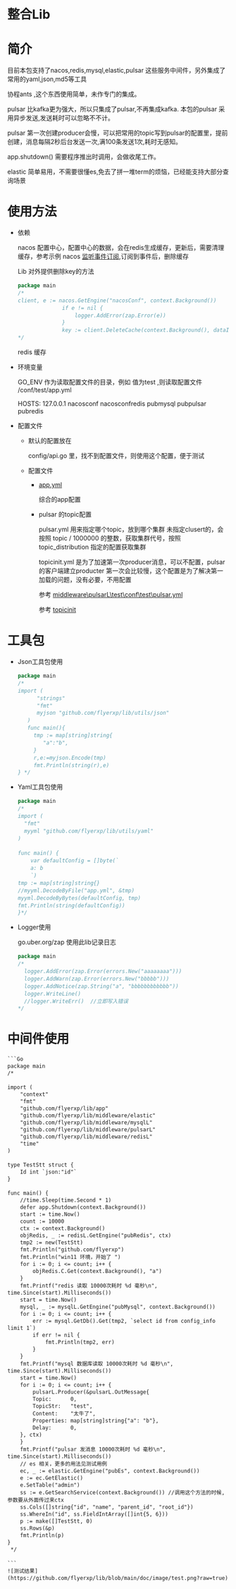 # 整合Lib

简介
===
目前本包支持了nacos,redis,mysql,elastic,pulsar 这些服务中间件，另外集成了常用的yaml,json,md5等工具

协程ants ,这个东西使用简单，未作专门的集成。

pulsar 比kafka更为强大，所以只集成了pulsar,不再集成kafka. 本包的pulsar 采用异步发送,发送耗时可以忽略不不计。

pulsar 第一次创建producer会慢，可以把常用的topic写到pulsar的配置里，提前创建，消息每隔2秒后台发送一次,满100条发送1次,耗时无感知。

app.shutdown() 需要程序推出时调用，会做收尾工作。

elastic 简单易用，不需要很懂es,免去了拼一堆term的烦恼，已经能支持大部分查询场景

使用方法
===
* 依赖
  
  nacos 配置中心，配置中心的数据，会在redis生成缓存，更新后，需要清理缓存，参考示例 nacos [监听事件订阅](https://github.com/nacos-group/nacos-sdk-go/blob/master/README_CN.md),订阅到事件后，删除缓存
  
  Lib 对外提供删除key的方法
 
  ```Go
  package main
  /*
  client, e := nacos.GetEngine("nacosConf", context.Background())
				if e != nil {
					logger.AddError(zap.Error(e))
				}
				key := client.DeleteCache(context.Background(), dataId, group, syncConf.Ns)
  */
  ```

  redis 缓存
  

* 环境变量

  GO_ENV 作为读取配置文件的目录，例如 值为test ,则读取配置文件 /conf/test/app.yml

  HOSTS:  127.0.0.1 nacosconf nacosconfredis pubmysql pubpulsar pubredis

* 配置文件
    * 默认的配置放在

      config/api.go 里，找不到配置文件，则使用这个配置，便于测试
    * 配置文件
        * [app.yml](https://github.com/flyerxp/lib/blob/main/config/test/conf/test/app.yml)

          综合的app配置
        * pulsar 的topic配置

          pulsar.yml 用来指定哪个topic，放到哪个集群 未指定clusert的，会按照 topic / 1000000 的整数，获取集群代号，按照topic_distribution 指定的配置获取集群

          topicinit.yml 是为了加速第一次producer消息，可以不配置，pulsar 的客户端建立producter 第一次会比较慢，这个配置是为了解决第一加载的问题，没有必要，不用配置

          参考 [middleware\pulsarL\test\conf\test\pulsar.yml](https://github.com/flyerxp/lib/blob/main/middleware/pulsarL/test/conf/test/pulsar.yml)
          
          参考 [topicinit](https://github.com/flyerxp/lib/blob/main/middleware/pulsarL/test/conf/test/topicinit.yml)

工具包
===
* Json工具包使用
  ```Go
  package main
  /*
  import (
        "strings"	     
        "fmt"
        myjson "github.com/flyerxp/lib/utils/json"
     )
     func main(){
       tmp := map[string]string{
          "a":"b",
       }
       r,e:=myjson.Encode(tmp)
       fmt.Println(string(r),e)
  } */
  ```
* Yaml工具包使用

  ```Go
  package main
  /*
  import (
    "fmt"
    myyml "github.com/flyerxp/lib/utils/yaml"
  )  

  func main() {
      var defaultConfig = []byte(`
      a: b
      `)
  tmp := map[string]string{}
  //myyml.DecodeByFile("app.yml", &tmp)
  myyml.DecodeByBytes(defaultConfig, tmp)
  fmt.Println(string(defaultConfig))
  }*/
  ```
* Logger使用

  go.uber.org/zap 使用此lib记录日志

  ```Go
  package main
  /*
  	logger.AddError(zap.Error(errors.New("aaaaaaaa")))
	logger.AddWarn(zap.Error(errors.New("bbbbb")))
	logger.AddNotice(zap.String("a", "bbbbbbbbbbbb"))
	logger.WriteLine()
	//logger.WriteErr()  //立即写入错误
  */
  ```

中间件使用
===
    ```Go
    package main
    /*

    import (
        "context"
        "fmt"
        "github.com/flyerxp/lib/app"
        "github.com/flyerxp/lib/middleware/elastic"
        "github.com/flyerxp/lib/middleware/mysqlL"
        "github.com/flyerxp/lib/middleware/pulsarL"
        "github.com/flyerxp/lib/middleware/redisL"
        "time"
    )
    
    type TestStt struct {
        Id int `json:"id"`
    }
    
    func main() {
        //time.Sleep(time.Second * 1)
        defer app.Shutdown(context.Background())
        start := time.Now()
        count := 10000
        ctx := context.Background()
        objRedis, _ := redisL.GetEngine("pubRedis", ctx)
        tmp2 := new(TestStt)
        fmt.Println("github.com/flyerxp")
        fmt.Println("win11 环境，开始了 ")
        for i := 0; i <= count; i++ {
            objRedis.C.Get(context.Background(), "a")
        }
        fmt.Printf("redis 读取 10000次耗时 %d 毫秒\n", time.Since(start).Milliseconds())
        start = time.Now()
        mysql, _ := mysqlL.GetEngine("pubMysql", context.Background())
        for i := 0; i <= count; i++ {
            err := mysql.GetDb().Get(tmp2, `select id from config_info limit 1`)
            if err != nil {
                fmt.Println(tmp2, err)
            }
        }
        fmt.Printf("mysql 数据库读取 10000次耗时 %d 毫秒\n", time.Since(start).Milliseconds())
        start = time.Now()
        for i := 0; i <= count; i++ {
            pulsarL.Producer(&pulsarL.OutMessage{
            Topic:      0,
            TopicStr:   "test",
            Content:    "太牛了",
            Properties: map[string]string{"a": "b"},
            Delay:      0,
        }, ctx)
        }
        fmt.Printf("pulsar 发消息 10000次耗时 %d 毫秒\n", time.Since(start).Milliseconds())
        // es 相关，更多的用法见测试用例
        ec, _ := elastic.GetEngine("pubEs", context.Background())
        e := ec.GetElastic()
        e.SetTable("admin")
        ss := e.GetSearchService(context.Background()) //调用这个方法的时候,参数要从外面传过来ctx
        ss.Cols([]string{"id", "name", "parent_id", "root_id"})
        ss.WhereIn("id", ss.FieldIntArray([]int{5, 6}))
        p := make([]TestStt, 0)
        ss.Rows(&p)
        fmt.Println(p)
    }
     */

    ```
    ![测试结果](https://github.com/flyerxp/lib/blob/main/doc/image/test.png?raw=true)

  






